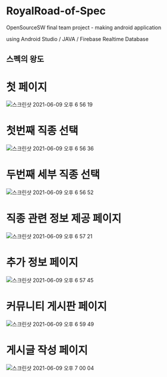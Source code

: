 # RoyalRoad-of-Spec
OpenSourceSW final team project - making android application

using Android Studio / JAVA / Firebase Realtime Database

## 스펙의 왕도

# 첫 페이지
![스크린샷 2021-06-09 오후 6 56 19](https://user-images.githubusercontent.com/47052172/121356896-45d26780-c96c-11eb-8969-53e5044796b0.png)

# 첫번째 직종 선택
![스크린샷 2021-06-09 오후 6 56 36](https://user-images.githubusercontent.com/47052172/121356953-55ea4700-c96c-11eb-80ee-5d46a9a2e431.png)

# 두번째 세부 직종 선택
![스크린샷 2021-06-09 오후 6 56 52](https://user-images.githubusercontent.com/47052172/121356955-5682dd80-c96c-11eb-883d-e0a87981feda.png)

# 직종 관련 정보 제공 페이지
![스크린샷 2021-06-09 오후 6 57 21](https://user-images.githubusercontent.com/47052172/121356958-571b7400-c96c-11eb-925f-48299f86c107.png)

# 추가 정보 페이지
![스크린샷 2021-06-09 오후 6 57 45](https://user-images.githubusercontent.com/47052172/121356962-57b40a80-c96c-11eb-9fb8-6554b809f693.png)

# 커뮤니티 게시판 페이지
![스크린샷 2021-06-09 오후 6 59 49](https://user-images.githubusercontent.com/47052172/121356966-58e53780-c96c-11eb-8821-48792f75af96.png)

# 게시글 작성 페이지
![스크린샷 2021-06-09 오후 7 00 04](https://user-images.githubusercontent.com/47052172/121356969-58e53780-c96c-11eb-82ec-fd1ea4198183.png)
